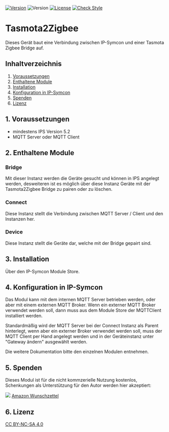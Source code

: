 [![Version](https://img.shields.io/badge/Symcon-PHPModul-red.svg)](https://www.symcon.de/service/dokumentation/entwicklerbereich/sdk-tools/sdk-php/)
![Version](https://img.shields.io/badge/Symcon%20Version-5.5%20%3E-blue.svg)
[![License](https://img.shields.io/badge/License-CC%20BY--NC--SA%204.0-green.svg)](https://creativecommons.org/licenses/by-nc-sa/4.0/)
[![Check Style](https://github.com/Schnittcher/Tasmota2Zigbee/workflows/Check%20Style/badge.svg)](https://github.com/Schnittcher/Tasmota2Zigbee/actions)

# Tasmota2Zigbee
Dieses Gerät baut eine Verbindung zwischen IP-Symcon und einer Tasmota Zigbee Bridge auf.

## Inhaltverzeichnis
1. [Voraussetzungen](#1-voraussetzungen)
2. [Enthaltene Module](#2-enthaltene-module)
3. [Installation](#3-installation)
4. [Konfiguration in IP-Symcon](#4-konfiguration-in-ip-symcon)
5. [Spenden](#5-spenden)
6. [Lizenz](#6-lizenz)

## 1. Voraussetzungen

* mindestens IPS Version 5.2
* MQTT Server oder MQTT Client

## 2. Enthaltene Module

### Bridge
Mit dieser Instanz werden die Geräte gesucht und können in IPS angelegt werden, desweiteren ist es möglich über diese Instanz Geräte mit der Tasmota2Zigbee Bridge zu pairen oder zu löschen.

### Connect
Diese Instanz stellt die Verbindung zwischen MQTT Server / Client und den Instanzen her.

### Device
Diese Instanz stellt die Geräte dar, welche mit der Bridge gepairt sind.

## 3. Installation

Über den IP-Symcon Module Store.

## 4. Konfiguration in IP-Symcon
Das Modul kann mit dem internen MQTT Server betrieben werden, oder aber mit einem externen MQTT Broker.
Wenn ein externer MQTT Broker verwendet werden soll, dann muss aus dem Module Store der MQTTClient installiert werden.

Standardmäßig wird der MQTT Server bei der Connect Instanz als Parent hinterlegt, wenn aber ein externer Broker verwendet werden soll, muss der MQTT Client per Hand angelegt werden und in der Geräteinstanz unter "Gateway ändern" ausgewählt werden.

Die weitere Dokumentation bitte den einzelnen Modulen entnehmen.

## 5. Spenden

Dieses Modul ist für die nicht kommzerielle Nutzung kostenlos, Schenkungen als Unterstützung für den Autor werden hier akzeptiert:    

<a href="https://www.paypal.com/cgi-bin/webscr?cmd=_s-xclick&hosted_button_id=EK4JRP87XLSHW" target="_blank"><img src="https://www.paypalobjects.com/de_DE/DE/i/btn/btn_donate_LG.gif" border="0" /></a> <a href="https://www.amazon.de/hz/wishlist/ls/3JVWED9SZMDPK?ref_=wl_share" target="_blank">Amazon Wunschzettel</a>

## 6. Lizenz

[CC BY-NC-SA 4.0](https://creativecommons.org/licenses/by-nc-sa/4.0/)
